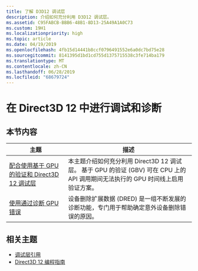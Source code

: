 ```yaml
---
title: 了解 D3D12 调试层
description: 介绍如何充分利用 D3D12 调试层。
ms.assetid: C95FABCB-BBB6-48B1-8D13-25A49A1A0C73
ms.custom: 19H1
ms.localizationpriority: high
ms.topic: article
ms.date: 04/19/2019
ms.openlocfilehash: 4fb15d14441b8ccf0796491552e6a0dc7bd75e28
ms.sourcegitcommit: 8141395d1bd1cd755d1375715538c3fe714ba179
ms.translationtype: MT
ms.contentlocale: zh-CN
ms.lasthandoff: 06/28/2019
ms.locfileid: "68679724"
---
```

# <a name="debugging-and-diagnostics-with-direct3d-12"></a>在 Direct3D 12 中进行调试和诊断

## <a name="in-this-section"></a>本节内容

| 主题 | 描述 |
|-|-|
| [配合使用基于 GPU 的验证和 Direct3D 12 调试层](using-d3d12-debug-layer-gpu-based-validation.md) | 本主题介绍如何充分利用 Direct3D 12 调试层。 基于 GPU 的验证 (GBV) 可在 CPU 上的 API 调用期间无法执行的 GPU 时间线上启用验证方案。 |
| [使用通过诊断 GPU 错误](use-dred.md) | 设备删除扩展数据 (DRED) 是一组不断发展的诊断功能，专门用于帮助确定意外设备删除错误的原因。 |

## <a name="related-topics"></a>相关主题

* [调试层引用](direct3d-12-sdklayers-reference.md)
* [Direct3D 12 编程指南](directx-12-programming-guide.md)

